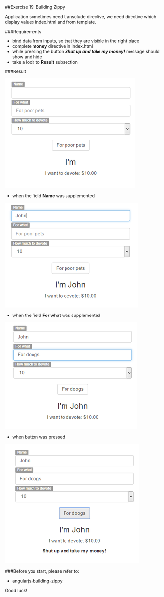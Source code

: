 ##Exercise 19: Building Zippy

Application sometimes need transclude directive, we need directive which display values index.html and from template.

###Requirements
  * bind data from inputs, so that they are visible in the right place
  * complete **money** directive in index.html
  * while pressing the button ***Shut up and take my money!*** message should show and hide
  * take a look to **Result** subsection

  
###Result

![alt text](app/assets/1.png "1")

* when the field **Name** was supplemented

![alt text](app/assets/2.png "2")

* when the field **For what** was supplemented

![alt text](app/assets/3.png "3")

* when button was pressed 

![alt text](app/assets/4.png "4")

###Before you start, please refer to:
* [angularjs-building-zippy](https://egghead.io/lessons/angularjs-building-zippy)

Good luck!
